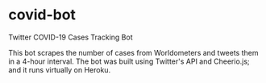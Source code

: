 # covid-bot
Twitter COVID-19 Cases Tracking Bot

This bot scrapes the number of cases from Worldometers and tweets them in a 4-hour interval. The bot was built using Twitter's API and Cheerio.js; and it runs virtually on Heroku. 
